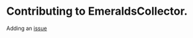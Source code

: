 # Contributing to EmeraldsCollector.
Adding an [issue](https://github.com/The-Fourth-Wall/EmeraldsCollector/issues)
